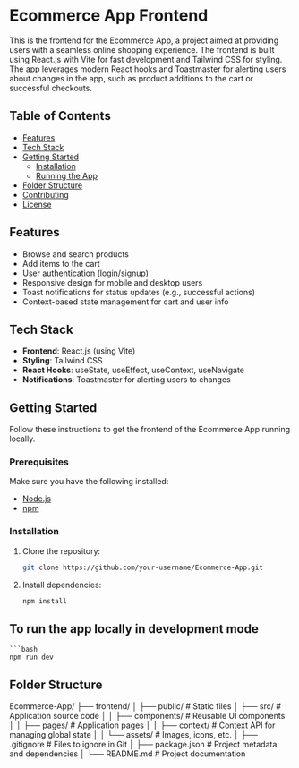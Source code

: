 

# Ecommerce App Frontend

This is the frontend for the Ecommerce App, a project aimed at providing users with a seamless online shopping experience. The frontend is built using React.js with Vite for fast development and Tailwind CSS for styling. The app leverages modern React hooks and Toastmaster for alerting users about changes in the app, such as product additions to the cart or successful checkouts.

## Table of Contents

- [Features](#features)
- [Tech Stack](#tech-stack)
- [Getting Started](#getting-started)
  - [Installation](#installation)
  - [Running the App](#running-the-app)
- [Folder Structure](#folder-structure)
- [Contributing](#contributing)
- [License](#license)

## Features

- Browse and search products
- Add items to the cart
- User authentication (login/signup)
- Responsive design for mobile and desktop users
- Toast notifications for status updates (e.g., successful actions)
- Context-based state management for cart and user info

## Tech Stack

- **Frontend**: React.js (using Vite)
- **Styling**: Tailwind CSS
- **React Hooks**: useState, useEffect, useContext, useNavigate
- **Notifications**: Toastmaster for alerting users to changes

## Getting Started

Follow these instructions to get the frontend of the Ecommerce App running locally.

### Prerequisites

Make sure you have the following installed:

- [Node.js](https://nodejs.org/)
- [npm](https://www.npmjs.com/)

### Installation

1. Clone the repository:

   ```bash
   git clone https://github.com/your-username/Ecommerce-App.git

2. Install dependencies:
    ```bash
    npm install


## To run the app locally in development mode
    ```bash
    npm run dev




## Folder Structure

Ecommerce-App/
├── frontend/
│   ├── public/          # Static files
│   ├── src/             # Application source code
│   │   ├── components/  # Reusable UI components
│   │   ├── pages/       # Application pages
│   │   ├── context/     # Context API for managing global state
│   │   └── assets/      # Images, icons, etc.
│   ├── .gitignore       # Files to ignore in Git
│   ├── package.json     # Project metadata and dependencies
│   └── README.md        # Project documentation

  
    
